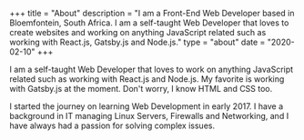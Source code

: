 +++
title = "About"
description = "I am a Front-End Web Developer based in Bloemfontein, South Africa. I am a self-taught Web Developer that loves to create websites and working on anything JavaScript related such as working with React.js, Gatsby.js and Node.js."
type = "about"
date = "2020-02-10"
+++

I am a self-taught Web Developer that loves to work on anything JavaScript related such as working with React.js and Node.js. My favorite is working with Gatsby.js at the moment. Don't worry, I know HTML and CSS too.

I started the journey on learning Web Development in early 2017. I have a background in IT managing Linux Servers, Firewalls and Networking, and I have always had a passion for solving complex issues.
